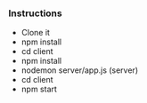 ### Instructions

- Clone it
- npm install
- cd client
- npm install
- nodemon server/app.js (server)
- cd client
- npm start
